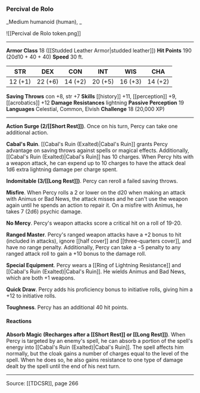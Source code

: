 ### Percival de Rolo
_Medium humanoid (human), _

![[Percival de Rolo token.png]]


---

**Armor Class** 18 ([[Studded Leather Armor|studded leather]])
**Hit Points** 190 (20d10 + 40 + 40)
**Speed** 30 ft.

| STR     | DEX     | CON     | INT     | WIS     | CHA     |
|---------|---------|---------|---------|---------|---------|
| 12 (+1) | 22 (+6) | 14 (+2) | 20 (+5) | 16 (+3) | 14 (+2) |

**Saving Throws** con +8, str +7
**Skills** [[history]] +11, [[perception]] +9, [[acrobatics]] +12
**Damage Resistances** lightning
**Passive Perception** 19
**Languages** Celestial, Common, Elvish
**Challenge** 18 (20,000 XP)

---

**Action Surge (2/[[Short Rest]])**. Once on his turn, Percy can take one additional action.

**Cabal's Ruin**. [[Cabal's Ruin (Exalted)|Cabal's Ruin]] grants Percy advantage on saving throws against spells or magical effects. Additionally, [[Cabal's Ruin (Exalted)|Cabal's Ruin]] has 10 charges. When Percy hits with a weapon attack, he can expend up to 10 charges to have the attack deal 1d6 extra lightning damage per charge spent.

**Indomitable (3/[[Long Rest]])**. Percy can reroll a failed saving throws.

**Misfire**. When Percy rolls a 2 or lower on the d20 when making an attack with Animus or Bad News, the attack misses and he can't use the weapon again until he spends an action to repair it. On a misfire with Animus, he takes 7 (2d6) psychic damage.

**No Mercy**. Percy's weapon attacks score a critical hit on a roll of 19-20.

**Ranged Master**. Percy's ranged weapon attacks have a +2 bonus to hit (included in attacks), ignore [[half cover]] and [[three-quarters cover]], and have no range penalty. Additionally, Percy can take a −5 penalty to any ranged attack roll to gain a +10 bonus to the damage roll.

**Special Equipment**. Percy wears a [[Ring of Lightning Resistance]] and [[Cabal's Ruin (Exalted)|Cabal's Ruin]]. He wields Animus and Bad News, which are both +1 weapons.

**Quick Draw**. Percy adds his proficiency bonus to initiative rolls, giving him a +12 to initiative rolls.

**Toughness**. Percy has an additional 40 hit points.

#### Reactions
**Absorb Magic (Recharges after a [[Short Rest]] or [[Long Rest]])**. When Percy is targeted by an enemy's spell, he can absorb a portion of the spell's energy into [[Cabal's Ruin (Exalted)|Cabal's Ruin]]. The spell affects him normally, but the cloak gains a number of charges equal to the level of the spell. When he does so, he also gains resistance to one type of damage dealt by the spell until the end of his next turn.


---

Source: [[TDCSR]], page 266